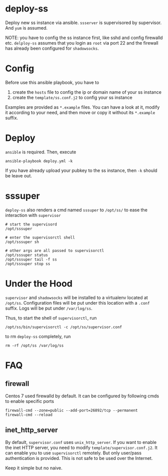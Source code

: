 # deploy-ss

Deploy new ss instance via ansible. `ssserver` is supervisored by supervisor.
And `yum` is assumed.

NOTE: you have to config the ss instance first, like sshd and config firewalld
etc. `delploy-ss` assumes that you login as `root` via port 22 and the firewall
has already been configured for `shadowsocks`.

# Config

Before use this ansible playbook, you have to

1. create the `hosts` file to config the ip or domain name of your ss instance
2. create the `template/ss.conf.j2` to config your ss instance

Examples are provided as `*.example` files. You can have a look at it, modify
it according to your need, and then move or copy it without its `*.example`
suffix.

# Deploy

`ansible` is required. Then, execute

    ansible-playbook deploy.yml -k

If you have already upload your pubkey to the ss instance, then `-k` should be
leave out.

# sssuper

`deploy-ss` also renders a cmd named `sssuper` to `/opt/ss/` to ease the
interaction with `supervisor`

    # start the supervisord
    /opt/sssuper

    # enter the supervisorctl shell
    /opt/sssuper sh

    # other args are all passed to supervisorctl
    /opt/sssuper status
    /opt/sssuper tail -f ss
    /opt/sssuper stop ss

# Under the Hood

`supervisor` and `shadowsocks` will be installed to a virtualenv located at
`/opt/ss`.  Configuration files will be put under this location with a `.conf`
suffix.  Logs will be put under `/var/log/ss`.

Thus, to start the shell of `supervisorctl`, run

    /opt/ss/bin/supervisorctl -c /opt/ss/supervisor.conf

to rm `deploy-ss` completely, run

    rm -rf /opt/ss /var/log/ss

# FAQ

## firewall

Centos 7 used firewalld by default. It can be configured by following cmds to
enable specific ports

    firewall-cmd --zone=public --add-port=26892/tcp --permanent
    firewall-cmd --reload

## inet_http_server

By default, `supervisor.conf` uses `unix_http_server`. If you want to enable
the inet HTTP server, you need to modify `template/supervisor.conf.j2`. It can
enable you to use `supervisorctl` remotely. But only user/pass authentication
is provided. This is not safe to be used over the Internet.

Keep it simple but no naive.
